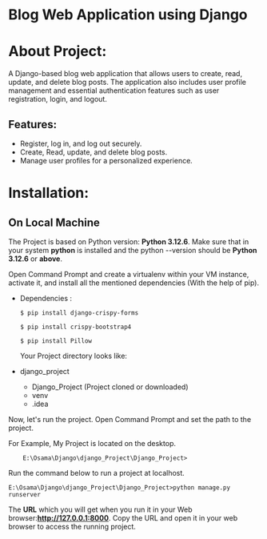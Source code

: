 # Blog Web Application using Django

# About Project:
A Django-based blog web application that allows users to create, read, update, and delete blog posts. The application also includes user profile management and essential authentication features such as user registration, login, and logout.

## Features:
* Register, log in, and log out securely.
* Create, Read, update, and delete blog posts.
* Manage user profiles for a personalized experience.
  
# Installation:
## On Local Machine

The Project is based on Python version: **Python 3.12.6**. Make sure that in your system **python** is installed and the python --version should be **Python 3.12.6** or **above**.

Open Command Prompt and create a virtualenv within your VM instance, activate it, and install all the mentioned dependencies (With the help of pip).
* Dependencies :
    ```
    $ pip install django-crispy-forms
    ```
    ```
    $ pip install crispy-bootstrap4
    ```
    ```
    $ pip install Pillow
    ```

  Your Project directory looks like:
* django_project
    * Django_Project (Project cloned or downloaded)
    * venv
    * .idea
  

Now, let's run the project. Open Command Prompt and set the path to the project.

For Example, My Project is located on the desktop.

```Command Prompt
    E:\Osama\Django\django_Project\Django_Project>
```
Run the command below to run a project at localhost.
```Command Prompt
E:\Osama\Django\django_Project\Django_Project>python manage.py runserver
```

The **URL** which you will get when you run it in your Web browser:**http://127.0.0.1:8000**. Copy the URL and open it in your web browser to access the running project.
